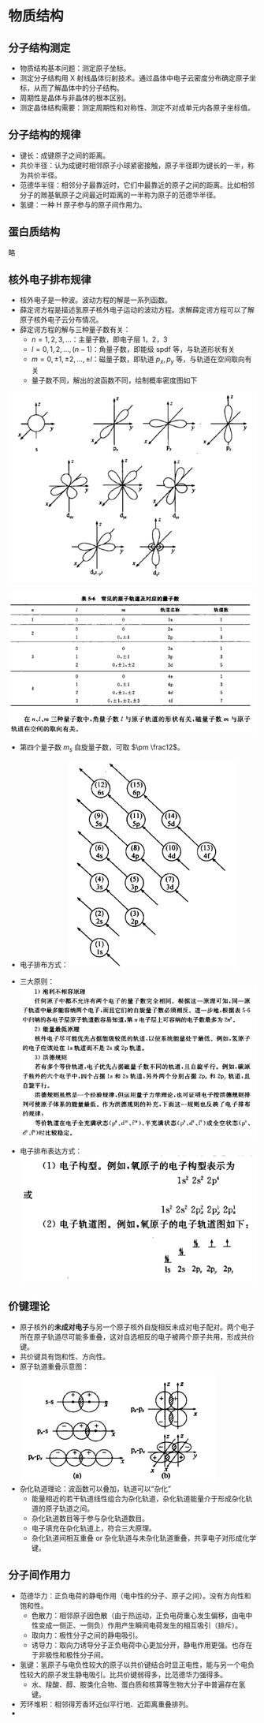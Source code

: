 # 物质结构

## 分子结构测定

-   物质结构基本问题：测定原子坐标。
-   测定分子结构用 X 射线晶体衍射技术。通过晶体中电子云密度分布确定原子坐标，从而了解晶体中的分子结构。
-   周期性是晶体与非晶体的根本区别。
-   测定晶体结构需要：测定周期性和对称性、测定不对成单元内各原子坐标值。

## 分子结构的规律

-   键长：成键原子之间的距离。
-   共价半径：认为成键时相邻原子小球紧密接触，原子半径即为键长的一半，称为共价半径。
-   范德华半径：相邻分子最靠近时，它们中最靠近的原子之间的距离。比如相邻分子的羰基氧原子之间最近时距离的一半称为原子的范德华半径。
-   氢键：一种 H 原子参与的原子间作用力。

## 蛋白质结构

略

## 核外电子排布规律

-   核外电子是一种波。波动方程的解是一系列函数。
-   薛定谔方程是描述氢原子核外电子运动的波动方程。求解薛定谔方程可以了解原子核外电子云分布情况。
-   薛定谔方程的解与三种量子数有关：
    -   $n=1,2,3,\dots$：主量子数，即电子层 1，2，3
    -   $l=0,1,2,\dots,(n-1)$：角量子数，即能级 spdf 等，与轨道形状有关
    -   $m=0,\pm1,\pm2,\dots,\pm l$：磁量子数，即轨道 $p_x,p_y$ 等，与轨道在空间取向有关
    -   量子数不同，解出的波函数不同，绘制概率密度图如下

![image-20230219141057119](assets/image-20230219141057119.png)

![image-20230219141124667](assets/image-20230219141124667.png)

-   第四个量子数 $m_s$ 自旋量子数，可取 $\pm \frac12$。
-   电子排布方式：![image-20230219141434820](assets/image-20230219141434820.png)
-   三大原则：![image-20230219141510965](assets/image-20230219141510965.png)

-   电子排布表达方式：![image-20230219141931298](assets/image-20230219141931298.png)

## 价键理论

-   原子核外的**未成对电子**与另一个原子核外自旋相反未成对电子配对。两个电子所在原子轨道尽可能多重叠，这对自选相反的电子被两个原子共用，形成共价键。
-   共价键具有饱和性、方向性。
-   原子轨道重叠示意图：![image-20230219142331939](assets/image-20230219142331939.png)
-   杂化轨道理论：波函数可以叠加，轨道可以“杂化”
    -   能量相近的若干轨道线性组合为杂化轨道，杂化轨道能量介于形成杂化轨道的原子轨道之间。
    -   杂化轨道数目等于参与杂化轨道数目。
    -   电子填充在杂化轨道上，符合三大原理。
    -   杂化轨道间相互重叠 or 杂化轨道与未杂化轨道重叠，共享电子对形成化学键。

## 分子间作用力

-   范德华力：正负电荷的静电作用（电中性的分子、原子之间）。没有方向性和饱和性。
    -   色散力：相邻原子因色散（由于热运动，正负电荷重心发生偏移，由电中性变成一侧正、一侧负）作用产生瞬间电荷发生的相互吸引（排斥）。
    -   取向力：极性分子之间的静电吸引。
    -   诱导力：取向力诱导分子正负电荷中心更加分开，静电作用更强。也存在于非极性和极性分子间。
-   氢键：氢原子与电负性较大的原子以共价键结合时显正电性，能与另一个电负性较大的原子发生静电吸引。比共价键弱得多，比范德华力强得多。
    -   水、羧酸、醇、胺类化合物、蛋白质和核算等生物大分子中普遍存在氢键。
-   芳环堆积：相邻得芳香环近似平行地、近距离重叠排列。
-   